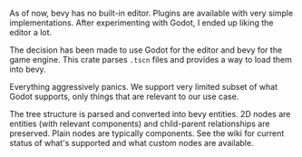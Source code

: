 As of now, bevy has no built-in editor.
Plugins are available with very simple implementations.
After experimenting with Godot, I ended up liking the editor a lot.

The decision has been made to use Godot for the editor and bevy for the game engine.
This crate parses `.tscn` files and provides a way to load them into bevy.

Everything aggressively panics.
We support very limited subset of what Godot supports, only things that are relevant to our use case.

The tree structure is parsed and converted into bevy entities.
2D nodes are entities (with relevant components) and child-parent relationships are preserved.
Plain nodes are typically components.
See the wiki for current status of what's supported and what custom nodes are available.

